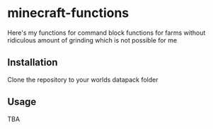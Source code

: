 # minecraft-functions
Here's my functions for command block functions for farms without ridiculous amount of grinding which is not possible for me

## Installation

Clone the repository to your worlds datapack folder

## Usage

TBA
